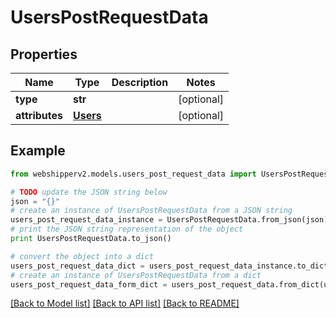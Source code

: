 # UsersPostRequestData


## Properties
Name | Type | Description | Notes
------------ | ------------- | ------------- | -------------
**type** | **str** |  | [optional] 
**attributes** | [**Users**](Users.md) |  | [optional] 

## Example

```python
from webshipperv2.models.users_post_request_data import UsersPostRequestData

# TODO update the JSON string below
json = "{}"
# create an instance of UsersPostRequestData from a JSON string
users_post_request_data_instance = UsersPostRequestData.from_json(json)
# print the JSON string representation of the object
print UsersPostRequestData.to_json()

# convert the object into a dict
users_post_request_data_dict = users_post_request_data_instance.to_dict()
# create an instance of UsersPostRequestData from a dict
users_post_request_data_form_dict = users_post_request_data.from_dict(users_post_request_data_dict)
```
[[Back to Model list]](../README.md#documentation-for-models) [[Back to API list]](../README.md#documentation-for-api-endpoints) [[Back to README]](../README.md)


